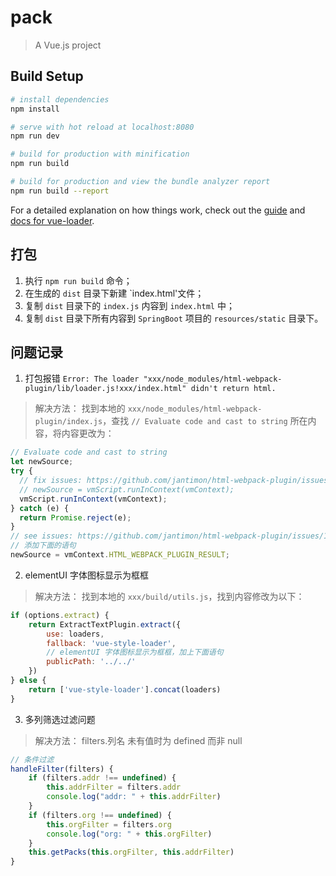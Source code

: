 # pack

> A Vue.js project

## Build Setup

``` bash
# install dependencies
npm install

# serve with hot reload at localhost:8080
npm run dev

# build for production with minification
npm run build

# build for production and view the bundle analyzer report
npm run build --report
```

For a detailed explanation on how things work, check out the [guide](http://vuejs-templates.github.io/webpack/) and [docs for vue-loader](http://vuejs.github.io/vue-loader).

## 打包
1. 执行 `npm run build` 命令；
2. 在生成的 `dist` 目录下新建 `index.html'文件；
3. 复制 `dist` 目录下的 `index.js` 内容到 `index.html` 中；
4. 复制 `dist` 目录下所有内容到 `SpringBoot` 项目的 `resources/static` 目录下。

## 问题记录
1. 打包报错 `Error: The loader "xxx/node_modules/html-webpack-plugin/lib/loader.js!xxx/index.html" didn't return html.`
> 解决方法：
> 找到本地的 `xxx/node_modules/html-webpack-plugin/index.js`，查找 `// Evaluate code and cast to string` 所在内容，将内容更改为：
>
```javascript
// Evaluate code and cast to string
let newSource;
try {
  // fix issues: https://github.com/jantimon/html-webpack-plugin/issues/1603
  // newSource = vmScript.runInContext(vmContext);
  vmScript.runInContext(vmContext);
} catch (e) {
  return Promise.reject(e);
}
// see issues: https://github.com/jantimon/html-webpack-plugin/issues/1603
// 添加下面的语句
newSource = vmContext.HTML_WEBPACK_PLUGIN_RESULT;
```
2. elementUI 字体图标显示为框框
> 解决方法：
> 找到本地的 `xxx/build/utils.js`，找到内容修改为以下：
```javascript
if (options.extract) {
    return ExtractTextPlugin.extract({
        use: loaders,
        fallback: 'vue-style-loader',
        // elementUI 字体图标显示为框框，加上下面语句
        publicPath: '../../'
    })
} else {
    return ['vue-style-loader'].concat(loaders)
}
```
3. 多列筛选过滤问题
> 解决方法：
> filters.列名 未有值时为 defined 而非 null
```javascript
// 条件过滤
handleFilter(filters) {
    if (filters.addr !== undefined) {
        this.addrFilter = filters.addr
        console.log("addr: " + this.addrFilter)
    }
    if (filters.org !== undefined) {
        this.orgFilter = filters.org
        console.log("org: " + this.orgFilter)
    }
    this.getPacks(this.orgFilter, this.addrFilter)
}
```
